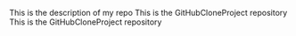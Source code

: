 This is the description of my repo
This is the GitHubCloneProject repository
This is the GitHubCloneProject repository